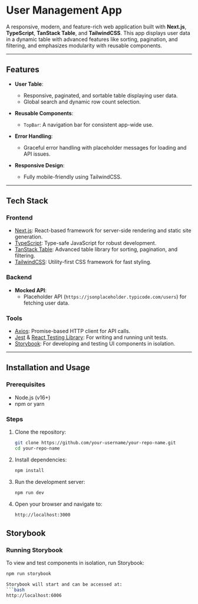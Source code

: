 # User Management App

A responsive, modern, and feature-rich web application built with **Next.js**, **TypeScript**, **TanStack Table**, and **TailwindCSS**. This app displays user data in a dynamic table with advanced features like sorting, pagination, and filtering, and emphasizes modularity with reusable components.

---

## **Features**

- **User Table**:
  - Responsive, paginated, and sortable table displaying user data.
  - Global search and dynamic row count selection.
- **Reusable Components**:

  - `TopBar`: A navigation bar for consistent app-wide use.

- **Error Handling**:

  - Graceful error handling with placeholder messages for loading and API issues.

- **Responsive Design**:
  - Fully mobile-friendly using TailwindCSS.

---

## **Tech Stack**

### **Frontend**

- [Next.js](https://nextjs.org/): React-based framework for server-side rendering and static site generation.
- [TypeScript](https://www.typescriptlang.org/): Type-safe JavaScript for robust development.
- [TanStack Table](https://tanstack.com/table/v8): Advanced table library for sorting, pagination, and filtering.
- [TailwindCSS](https://tailwindcss.com/): Utility-first CSS framework for fast styling.

### **Backend**

- **Mocked API**:
  - Placeholder API (`https://jsonplaceholder.typicode.com/users`) for fetching user data.

### **Tools**

- [Axios](https://axios-http.com/): Promise-based HTTP client for API calls.
- [Jest](https://jestjs.io/) & [React Testing Library](https://testing-library.com/): For writing and running unit tests.
- [Storybook](https://storybook.js.org/): For developing and testing UI components in isolation.

---

## **Installation and Usage**

### Prerequisites

- Node.js (v16+)
- npm or yarn

### Steps

1. Clone the repository:

   ```bash
   git clone https://github.com/your-username/your-repo-name.git
   cd your-repo-name

   ```

2. Install dependencies:

   ```bash
   npm install

   ```

3. Run the development server:

   ```bash
   npm run dev

   ```

4. Open your browser and navigate to:
   ```bash
   http://localhost:3000
   ```

## **Storybook**

### Running Storybook

To view and test components in isolation, run Storybook:

````bash
npm run storybook

Storybook will start and can be accessed at:
```bash
http://localhost:6006


````
